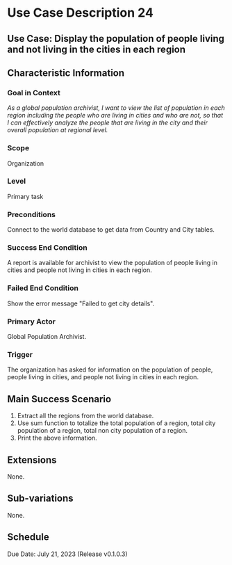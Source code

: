 # Use Case Description 24

## Use Case: Display the population of people living and not living in the cities in each region

## Characteristic Information

### Goal in Context
*As a global population archivist, I want to view the list of population in each region including the people who are living in cities and who are not, so that I can effectively analyze the people that are living in the city and their overall population at regional level.*

### Scope
Organization

### Level
Primary task

### Preconditions
Connect to the world database to get data from Country and City tables.

### Success End Condition
A report is available for archivist to view the population of people living in cities and people not living in cities in each region.

### Failed End Condition
Show the error message "Failed to get city details".

### Primary Actor
Global Population Archivist. 

### Trigger
The organization has asked for information on the population of people, people living in cities, and people not living in cities in each region.

## Main Success Scenario
1. Extract all the regions from the world database.
2. Use sum function to totalize the total population of a region, total city population of a region, total non city population of a region. 
3. Print the above information.

## Extensions
None.

## Sub-variations
None.

## Schedule
Due Date: July 21, 2023 (Release v0.1.0.3)	

